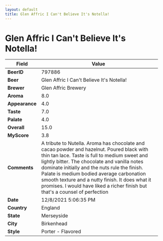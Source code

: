 ```yaml
---
layout: default
title: Glen Affric I Can't Believe It's Notella!
---
```


# Glen Affric I Can't Believe It's Notella!

| Field         | Value     |
|---------------|-----------|
| **BeerID** | 797886 |
| **Beer** | Glen Affric I Can't Believe It's Notella! |
| **Brewer** | Glen Affric Brewery |
| **Aroma** | 8.0 |
| **Appearance** | 4.0 |
| **Taste** | 7.0 |
| **Palate** | 4.0 |
| **Overall** | 15.0 |
| **MyScore** | 3.8 |
| **Comments** | A tribute to Nutella. Aroma has chocolate and cacao powder and hazelnut. Poured black with thin tan lace. Taste is full to medium sweet and lightly bitter. The chocolate and vanilla notes dominate initially and the nuts rule the finish. Palate is medium bodied average carbonation smooth texture and a nutty finish. It does what it promises. I would have liked a richer finish but that's a counsel of perfection |
| **Date** | 12/8/2021 5:06:35 PM |
| **Country** | England |
| **State** | Merseyside |
| **City** | Birkenhead |
| **Style** | Porter - Flavored |
